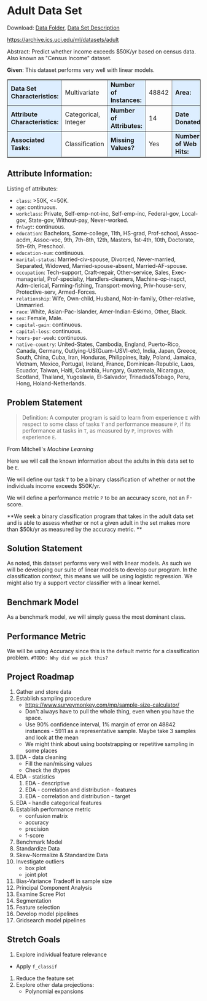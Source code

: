 # Adult Data Set 

Download: [Data Folder](http://archive.ics.uci.edu/ml/machine-learning-databases/adult/), [Data Set Description](http://archive.ics.uci.edu/ml/machine-learning-databases/adult/adult.names)

https://archive.ics.uci.edu/ml/datasets/adult

Abstract: Predict whether income exceeds $50K/yr based on census data. Also known as "Census Income" dataset.

**Given**: This dataset performs very well with linear models. 

<table border="1" cellpadding="6">
    <tr>
		<td bgcolor="#DDEEFF"><b>Data Set Characteristics:</b></td>
		<td>Multivariate</td>
		<td bgcolor="#DDEEFF"><b>Number of Instances:</b></td>
		<td>48842</td>
		<td bgcolor="#DDEEFF"><b>Area:</b></td>
		<td>Social</td>
	</tr>
	<tr>
		<td bgcolor="#DDEEFF"><b>Attribute Characteristics:</b></td>
		<td>Categorical, Integer</td>
		<td bgcolor="#DDEEFF"><b>Number of Attributes:</b></td>
		<td>14</td>
		<td bgcolor="#DDEEFF"><b>Date Donated</b></td>
		<td>1996-05-01</td>
	</tr>
	<tr>
		<td bgcolor="#DDEEFF"><b>Associated Tasks:</b></td>
		<td>Classification</td>
		<td bgcolor="#DDEEFF"><b>Missing Values?</b></td>
		<td>Yes</td>
		<td bgcolor="#DDEEFF"><b>Number of Web Hits:</b></td>
		<td>1008052</td>
	</tr>
</table>

## Attribute Information:

Listing of attributes: 

- `class`: >50K, <=50K. 
- `age`: continuous. 
- `workclass`: Private, Self-emp-not-inc, Self-emp-inc, Federal-gov, Local-gov, State-gov, Without-pay, Never-worked. 
- `fnlwgt`: continuous. 
- `education`: Bachelors, Some-college, 11th, HS-grad, Prof-school, Assoc-acdm, Assoc-voc, 9th, 7th-8th, 12th, Masters, 1st-4th, 10th, Doctorate, 5th-6th, Preschool. 
- `education-num`: continuous. 
- `marital-status`: Married-civ-spouse, Divorced, Never-married, Separated, Widowed, Married-spouse-absent, Married-AF-spouse. 
- `occupation`: Tech-support, Craft-repair, Other-service, Sales, Exec-managerial, Prof-specialty, Handlers-cleaners, Machine-op-inspct, Adm-clerical, Farming-fishing, Transport-moving, Priv-house-serv, Protective-serv, Armed-Forces. 
- `relationship`: Wife, Own-child, Husband, Not-in-family, Other-relative, Unmarried. 
- `race`: White, Asian-Pac-Islander, Amer-Indian-Eskimo, Other, Black. 
- `sex`: Female, Male. 
- `capital-gain`: continuous. 
- `capital-loss`: continuous. 
- `hours-per-week`: continuous. 
- `native-country`: United-States, Cambodia, England, Puerto-Rico, Canada, Germany, Outlying-US(Guam-USVI-etc), India, Japan, Greece, South, China, Cuba, Iran, Honduras, Philippines, Italy, Poland, Jamaica, Vietnam, Mexico, Portugal, Ireland, France, Dominican-Republic, Laos, Ecuador, Taiwan, Haiti, Columbia, Hungary, Guatemala, Nicaragua, Scotland, Thailand, Yugoslavia, El-Salvador, Trinadad&Tobago, Peru, Hong, Holand-Netherlands.

## Problem Statement

> Definition: A computer program is said to learn from experience `E` with respect to some class of tasks `T` and performance measure `P`, if its performance at tasks in `T`, as measured by `P`, improves with experience `E`.

From Mitchell's *Machine Learning*

Here we will call the known information about the adults in this data set to be `E`.

We will define our task `T` to be a binary classification of whether or not the individuals income exceeds $50K/yr.

We will define a performance metric `P` to be an accuracy score, not an F-score. 

**We seek a binary classification program that takes in the adult data set and is able to assess whether or not a given adult in the set makes more than $50k/yr as measured by the accuracy metric. **

## Solution Statement

As noted, this dataset performs very well with linear models. As such we will be developing our suite of linear models to develop our program.  In the classification context, this means we will be using logistic regression.  We might also try a support vector classifier with a linear kernel.  

## Benchmark Model

As a benchmark model, we will simply guess the most dominant class.

## Performance Metric

We will be using Accuracy since this is the default metric for a classification problem. `#TODO: Why did we pick this?`

## Project Roadmap

1. Gather and store data
1. Establish sampling procedure
    - https://www.surveymonkey.com/mp/sample-size-calculator/
    - Don't always have to pull the whole thing, even when you have the space.
    - Use 90% confidence interval, 1% margin of error on 48842 instances - 5911 as a representative sample. Maybe take 3 samples and look at the mean
    - We might think about using bootstrapping or repetitive sampling in some places
1. EDA - data cleaning
    - Fill the nan/missing values
    - Check the dtypes
1. EDA - statistics
   1. EDA - descriptive
   1. EDA - correlation and distribution - features
   1. EDA - correlation and distribution - target
1. EDA - handle categorical features
1. Establish performance metric 
   - confusion matrix
   - accuracy
   - precision
   - f-score
1. Benchmark Model
1. Standardize Data
1. Skew-Normalize & Standardize Data
1. Investigate outliers
   - box plot
   - joint plot
1. Bias-Variance Tradeoff in sample size
1. Principal Component Analysis
1. Examine Scree Plot
1. Segmentation
1. Feature selection
1. Develop model pipelines
1. Gridsearch model pipelines

## Stretch Goals

1. Explore individual feature relevance
  - Apply `f_classif` 
1. Reduce the feature set
1. Explore other data projections:
   - Polynomial expansions